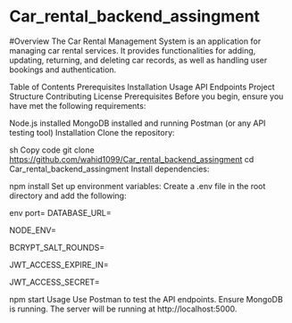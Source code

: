 # Car_rental_backend_assingment

#Overview
The Car Rental Management System is an application for managing car rental services. It provides functionalities for adding, updating, returning, and deleting car records, as well as handling user bookings and authentication.

Table of Contents
Prerequisites
Installation
Usage
API Endpoints
Project Structure
Contributing
License
Prerequisites
Before you begin, ensure you have met the following requirements:

Node.js installed
MongoDB installed and running
Postman (or any API testing tool)
Installation
Clone the repository:

sh
Copy code
git clone https://github.com/wahid1099/Car_rental_backend_assingment
cd Car_rental_backend_assingment
Install dependencies:

npm install
Set up environment variables:
Create a .env file in the root directory and add the following:

env
port=
DATABASE_URL=

NODE_ENV=

BCRYPT_SALT_ROUNDS=

JWT_ACCESS_EXPIRE_IN=

JWT_ACCESS_SECRET=

npm start
Usage
Use Postman to test the API endpoints.
Ensure MongoDB is running.
The server will be running at http://localhost:5000.
